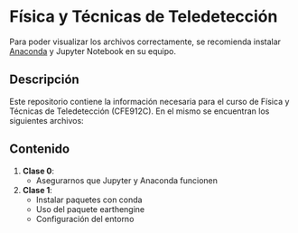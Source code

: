 # Física y Técnicas de Teledetección

Para poder visualizar los archivos correctamente, se recomienda instalar [Anaconda](https://repo.anaconda.com/archive/) y Jupyter Notebook en su equipo.

## Descripción

Este repositorio contiene la información necesaria para el curso de Física y Técnicas de Teledetección (CFE912C). En el mismo se encuentran los siguientes archivos:

## Contenido

1. **Clase 0**:
    - Asegurarnos que Jupyter y Anaconda funcionen
2. **Clase 1**:
    - Instalar paquetes con conda
    - Uso del paquete earthengine
    - Configuración del entorno
